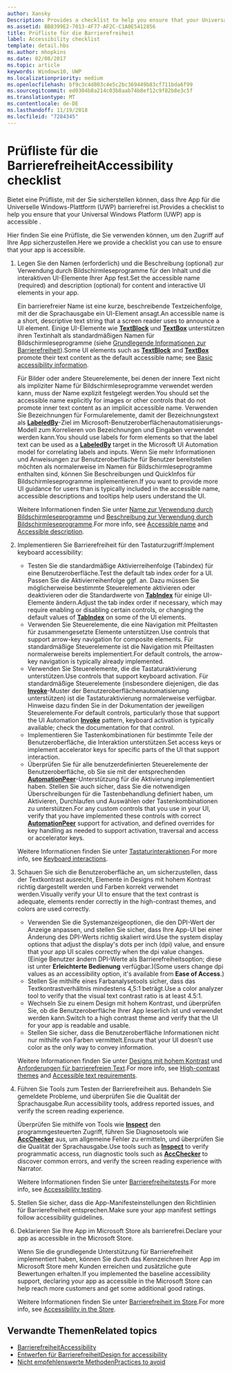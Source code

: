 ```yaml
---
author: Xansky
Description: Provides a checklist to help you ensure that your Universal Windows Platform (UWP) app is accessible.
ms.assetid: BB8399E2-7013-4F77-AF2C-C1A0E5412856
title: Prüfliste für die Barrierefreiheit
label: Accessibility checklist
template: detail.hbs
ms.author: mhopkins
ms.date: 02/08/2017
ms.topic: article
keywords: Windows10, UWP
ms.localizationpriority: medium
ms.openlocfilehash: bf9c3c4d803c4e5c2bc369449b83cf711bda6f99
ms.sourcegitcommit: ed0304b8a214c03b8aab74b8ef12c9f82b8e3c5f
ms.translationtype: MT
ms.contentlocale: de-DE
ms.lasthandoff: 11/19/2018
ms.locfileid: "7284345"
---
```

# <a name="accessibility-checklist"></a><span data-ttu-id="82da7-103">Prüfliste für die Barrierefreiheit</span><span class="sxs-lookup"><span data-stu-id="82da7-103">Accessibility checklist</span></span>



<span data-ttu-id="82da7-104">Bietet eine Prüfliste, mit der Sie sicherstellen können, dass Ihre App für die Universelle Windows-Plattform (UWP) barrierefrei ist.</span><span class="sxs-lookup"><span data-stu-id="82da7-104">Provides a checklist to help you ensure that your Universal Windows Platform (UWP) app is accessible .</span></span>

<span data-ttu-id="82da7-105">Hier finden Sie eine Prüfliste, die Sie verwenden können, um den Zugriff auf Ihre App sicherzustellen.</span><span class="sxs-lookup"><span data-stu-id="82da7-105">Here we provide a checklist you can use to ensure that your app is accessible.</span></span>

1.  <span data-ttu-id="82da7-106">Legen Sie den Namen (erforderlich) und die Beschreibung (optional) zur Verwendung durch Bildschirmleseprogramme für den Inhalt und die interaktiven UI-Elemente Ihrer App fest.</span><span class="sxs-lookup"><span data-stu-id="82da7-106">Set the accessible name (required) and description (optional) for content and interactive UI elements in your app.</span></span>

    <span data-ttu-id="82da7-107">Ein barrierefreier Name ist eine kurze, beschreibende Textzeichenfolge, mit der die Sprachausgabe ein UI-Element ansagt.</span><span class="sxs-lookup"><span data-stu-id="82da7-107">An accessible name is a short, descriptive text string that a screen reader uses to announce a UI element.</span></span> <span data-ttu-id="82da7-108">Einige UI-Elemente wie [**TextBlock**](https://msdn.microsoft.com/library/windows/apps/BR209652) und [**TextBox**](https://msdn.microsoft.com/library/windows/apps/BR209683) unterstützen ihren Textinhalt als standardmäßigen Namen für Bildschirmleseprogramme (siehe [Grundlegende Informationen zur Barrierefreiheit](basic-accessibility-information.md#name_from_inner_text)).</span><span class="sxs-lookup"><span data-stu-id="82da7-108">Some UI elements such as [**TextBlock**](https://msdn.microsoft.com/library/windows/apps/BR209652) and [**TextBox**](https://msdn.microsoft.com/library/windows/apps/BR209683) promote their text content as the default accessible name; see [Basic accessibility information](basic-accessibility-information.md#name_from_inner_text).</span></span>

    <span data-ttu-id="82da7-109">Für Bilder oder andere Steuerelemente, bei denen der innere Text nicht als impliziter Name für Bildschirmleseprogramme verwendet werden kann, muss der Name explizit festgelegt werden.</span><span class="sxs-lookup"><span data-stu-id="82da7-109">You should set the accessible name explicitly for images or other controls that do not promote inner text content as an implicit accessible name.</span></span> <span data-ttu-id="82da7-110">Verwenden Sie Bezeichnungen für Formularelemente, damit der Bezeichnungstext als [**LabeledBy**](https://msdn.microsoft.com/library/windows/apps/Hh759769)-Ziel im Microsoft-Benutzeroberflächenautomatisierungs-Modell zum Korrelieren von Bezeichnungen und Eingaben verwendet werden kann.</span><span class="sxs-lookup"><span data-stu-id="82da7-110">You should use labels for form elements so that the label text can be used as a [**LabeledBy**](https://msdn.microsoft.com/library/windows/apps/Hh759769) target in the Microsoft UI Automation model for correlating labels and inputs.</span></span> <span data-ttu-id="82da7-111">Wenn Sie mehr Informationen und Anweisungen zur Benutzeroberfläche für Benutzer bereitstellen möchten als normalerweise im Namen für Bildschirmleseprogramme enthalten sind, können Sie Beschreibungen und QuickInfos für Bildschirmleseprogramme implementieren.</span><span class="sxs-lookup"><span data-stu-id="82da7-111">If you want to provide more UI guidance for users than is typically included in the accessible name, accessible descriptions and tooltips help users understand the UI.</span></span>

    <span data-ttu-id="82da7-112">Weitere Informationen finden Sie unter [Name zur Verwendung durch Bildschirmleseprogramme](basic-accessibility-information.md#accessible_name) und [Beschreibung zur Verwendung durch Bildschirmleseprogramme](basic-accessibility-information.md).</span><span class="sxs-lookup"><span data-stu-id="82da7-112">For more info, see [Accessible name](basic-accessibility-information.md#accessible_name) and [Accessible description](basic-accessibility-information.md).</span></span>

2.  <span data-ttu-id="82da7-113">Implementieren Sie Barrierefreiheit für den Tastaturzugriff:</span><span class="sxs-lookup"><span data-stu-id="82da7-113">Implement keyboard accessibility:</span></span>

    * <span data-ttu-id="82da7-114">Testen Sie die standardmäßige Aktivierreihenfolge (Tabindex) für eine Benutzeroberfläche.</span><span class="sxs-lookup"><span data-stu-id="82da7-114">Test the default tab index order for a UI.</span></span> <span data-ttu-id="82da7-115">Passen Sie die Aktivierreihenfolge ggf. an. Dazu müssen Sie möglicherweise bestimmte Steuerelemente aktivieren oder deaktivieren oder die Standardwerte von [**TabIndex**](https://msdn.microsoft.com/library/windows/apps/BR209461) für einige UI-Elemente ändern.</span><span class="sxs-lookup"><span data-stu-id="82da7-115">Adjust the tab index order if necessary, which may require enabling or disabling certain controls, or changing the default values of [**TabIndex**](https://msdn.microsoft.com/library/windows/apps/BR209461) on some of the UI elements.</span></span>
    * <span data-ttu-id="82da7-116">Verwenden Sie Steuerelemente, die eine Navigation mit Pfeiltasten für zusammengesetzte Elemente unterstützen.</span><span class="sxs-lookup"><span data-stu-id="82da7-116">Use controls that support arrow-key navigation for composite elements.</span></span> <span data-ttu-id="82da7-117">Für standardmäßige Steuerelemente ist die Navigation mit Pfeiltasten normalerweise bereits implementiert.</span><span class="sxs-lookup"><span data-stu-id="82da7-117">For default controls, the arrow-key navigation is typically already implemented.</span></span>
    * <span data-ttu-id="82da7-118">Verwenden Sie Steuerelemente, die die Tastaturaktivierung unterstützen.</span><span class="sxs-lookup"><span data-stu-id="82da7-118">Use controls that support keyboard activation.</span></span> <span data-ttu-id="82da7-119">Für standardmäßige Steuerelemente (insbesondere diejenigen, die das [**Invoke**](https://msdn.microsoft.com/library/windows/apps/BR242582)-Muster der Benutzeroberflächenautomatisierung unterstützen) ist die Tastaturaktivierung normalerweise verfügbar. Hinweise dazu finden Sie in der Dokumentation der jeweiligen Steuerelemente.</span><span class="sxs-lookup"><span data-stu-id="82da7-119">For default controls, particularly those that support the UI Automation [**Invoke**](https://msdn.microsoft.com/library/windows/apps/BR242582) pattern, keyboard activation is typically available; check the documentation for that control.</span></span>
    * <span data-ttu-id="82da7-120">Implementieren Sie Tastenkombinationen für bestimmte Teile der Benutzeroberfläche, die Interaktion unterstützen.</span><span class="sxs-lookup"><span data-stu-id="82da7-120">Set access keys or implement accelerator keys for specific parts of the UI that support interaction.</span></span>
    * <span data-ttu-id="82da7-121">Überprüfen Sie für alle benutzerdefinierten Steuerelemente der Benutzeroberfläche, ob Sie sie mit der entsprechenden [**AutomationPeer**](https://msdn.microsoft.com/library/windows/apps/BR209185)-Unterstützung für die Aktivierung implementiert haben. Stellen Sie auch sicher, dass Sie die notwendigen Überschreibungen für die Tastenbehandlung definiert haben, um Aktivieren, Durchlaufen und Auswählen oder Tastenkombinationen zu unterstützen.</span><span class="sxs-lookup"><span data-stu-id="82da7-121">For any custom controls that you use in your UI, verify that you have implemented these controls with correct [**AutomationPeer**](https://msdn.microsoft.com/library/windows/apps/BR209185) support for activation, and defined overrides for key handling as needed to support activation, traversal and access or accelerator keys.</span></span>

    <span data-ttu-id="82da7-122">Weitere Informationen finden Sie unter [Tastaturinteraktionen](https://msdn.microsoft.com/library/windows/apps/Mt185607).</span><span class="sxs-lookup"><span data-stu-id="82da7-122">For more info, see [Keyboard interactions](https://msdn.microsoft.com/library/windows/apps/Mt185607).</span></span>

3.  <span data-ttu-id="82da7-123">Schauen Sie sich die Benutzeroberfläche an, um sicherzustellen, dass der Textkontrast ausreicht, Elemente in Designs mit hohem Kontrast richtig dargestellt werden und Farben korrekt verwendet werden.</span><span class="sxs-lookup"><span data-stu-id="82da7-123">Visually verify your UI to ensure that the text contrast is adequate, elements render correctly in the high-contrast themes, and colors are used correctly.</span></span>

    * <span data-ttu-id="82da7-124">Verwenden Sie die Systemanzeigeoptionen, die den DPI-Wert der Anzeige anpassen, und stellen Sie sicher, dass Ihre App-UI bei einer Änderung des DPI-Werts richtig skaliert wird.</span><span class="sxs-lookup"><span data-stu-id="82da7-124">Use the system display options that adjust the display's dots per inch (dpi) value, and ensure that your app UI scales correctly when the dpi value changes.</span></span> <span data-ttu-id="82da7-125">(Einige Benutzer ändern DPI-Werte als Barrierefreiheitsoption; diese ist unter **Erleichterte Bedienung** verfügbar.)</span><span class="sxs-lookup"><span data-stu-id="82da7-125">(Some users change dpi values as an accessibility option, it's available from **Ease of Access**.)</span></span>
    * <span data-ttu-id="82da7-126">Stellen Sie mithilfe eines Farbanalysetools sicher, dass das Textkontrastverhältnis mindestens 4,5:1 beträgt.</span><span class="sxs-lookup"><span data-stu-id="82da7-126">Use a color analyzer tool to verify that the visual text contrast ratio is at least 4.5:1.</span></span>
    * <span data-ttu-id="82da7-127">Wechseln Sie zu einem Design mit hohem Kontrast, und überprüfen Sie, ob die Benutzeroberfläche Ihrer App leserlich ist und verwendet werden kann.</span><span class="sxs-lookup"><span data-stu-id="82da7-127">Switch to a high contrast theme and verify that the UI for your app is readable and usable.</span></span>
    * <span data-ttu-id="82da7-128">Stellen Sie sicher, dass die Benutzeroberfläche Informationen nicht nur mithilfe von Farben vermittelt.</span><span class="sxs-lookup"><span data-stu-id="82da7-128">Ensure that your UI doesn’t use color as the only way to convey information.</span></span>

    <span data-ttu-id="82da7-129">Weitere Informationen finden Sie unter [Designs mit hohem Kontrast](high-contrast-themes.md) und [Anforderungen für barrierefreien Text](accessible-text-requirements.md).</span><span class="sxs-lookup"><span data-stu-id="82da7-129">For more info, see [High-contrast themes](high-contrast-themes.md) and [Accessible text requirements](accessible-text-requirements.md).</span></span>

4.  <span data-ttu-id="82da7-130">Führen Sie Tools zum Testen der Barrierefreiheit aus. Behandeln Sie gemeldete Probleme, und überprüfen Sie die Qualität der Sprachausgabe.</span><span class="sxs-lookup"><span data-stu-id="82da7-130">Run accessibility tools, address reported issues, and verify the screen reading experience.</span></span>

    <span data-ttu-id="82da7-131">Überprüfen Sie mithilfe von Tools wie [**Inspect**](https://msdn.microsoft.com/library/windows/desktop/Dd318521) den programmgesteuerten Zugriff, führen Sie Diagnosetools wie [**AccChecker**](https://msdn.microsoft.com/library/windows/desktop/Hh920985) aus, um allgemeine Fehler zu ermitteln, und überprüfen Sie die Qualität der Sprachausgabe.</span><span class="sxs-lookup"><span data-stu-id="82da7-131">Use tools such as [**Inspect**](https://msdn.microsoft.com/library/windows/desktop/Dd318521) to verify programmatic access, run diagnostic tools such as [**AccChecker**](https://msdn.microsoft.com/library/windows/desktop/Hh920985) to discover common errors, and verify the screen reading experience with Narrator.</span></span>

    <span data-ttu-id="82da7-132">Weitere Informationen finden Sie unter [Barrierefreiheitstests](accessibility-testing.md).</span><span class="sxs-lookup"><span data-stu-id="82da7-132">For more info, see [Accessibility testing](accessibility-testing.md).</span></span>

5.  <span data-ttu-id="82da7-133">Stellen Sie sicher, dass die App-Manifesteinstellungen den Richtlinien für Barrierefreiheit entsprechen.</span><span class="sxs-lookup"><span data-stu-id="82da7-133">Make sure your app manifest settings follow accessibility guidelines.</span></span>

6.  <span data-ttu-id="82da7-134">Deklarieren Sie Ihre App im Microsoft Store als barrierefrei.</span><span class="sxs-lookup"><span data-stu-id="82da7-134">Declare your app as accessible in the Microsoft Store.</span></span>

    <span data-ttu-id="82da7-135">Wenn Sie die grundlegende Unterstützung für Barrierefreiheit implementiert haben, können Sie durch das Kennzeichnen Ihrer App im Microsoft Store mehr Kunden erreichen und zusätzliche gute Bewertungen erhalten.</span><span class="sxs-lookup"><span data-stu-id="82da7-135">If you implemented the baseline accessibility support, declaring your app as accessible in the Microsoft Store can help reach more customers and get some additional good ratings.</span></span>

    <span data-ttu-id="82da7-136">Weitere Informationen finden Sie unter [Barrierefreiheit im Store](accessibility-in-the-store.md).</span><span class="sxs-lookup"><span data-stu-id="82da7-136">For more info, see [Accessibility in the Store](accessibility-in-the-store.md).</span></span>

<span id="related_topics"/>

## <a name="related-topics"></a><span data-ttu-id="82da7-137">Verwandte Themen</span><span class="sxs-lookup"><span data-stu-id="82da7-137">Related topics</span></span>  
* [<span data-ttu-id="82da7-138">Barrierefreiheit</span><span class="sxs-lookup"><span data-stu-id="82da7-138">Accessibility</span></span>](accessibility.md)
* [<span data-ttu-id="82da7-139">Entwerfen für Barrierefreiheit</span><span class="sxs-lookup"><span data-stu-id="82da7-139">Design for accessibility</span></span>](https://msdn.microsoft.com/library/windows/apps/Hh700407)
* [<span data-ttu-id="82da7-140">Nicht empfehlenswerte Methoden</span><span class="sxs-lookup"><span data-stu-id="82da7-140">Practices to avoid</span></span>](practices-to-avoid.md) 
